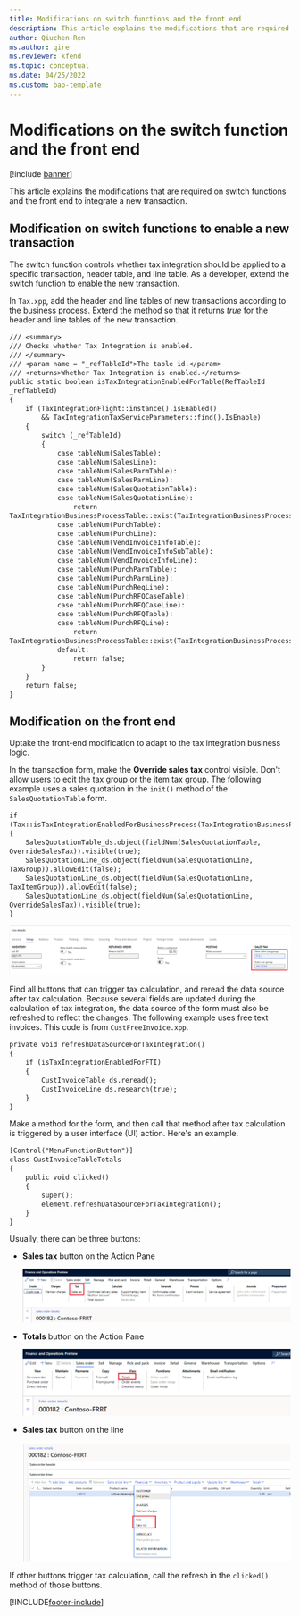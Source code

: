 ```yaml
---
title: Modifications on switch functions and the front end
description: This article explains the modifications that are required on switch functions and the front end to integrate a new transaction.
author: Qiuchen-Ren
ms.author: qire
ms.reviewer: kfend
ms.topic: conceptual
ms.date: 04/25/2022
ms.custom: bap-template
---
```


# Modifications on the switch function and the front end

[!include [banner](../includes/banner.md)]

This article explains the modifications that are required on switch functions and the front end to integrate a new transaction.

## Modification on switch functions to enable a new transaction

The switch function controls whether tax integration should be applied to a specific transaction, header table, and line table. As a developer, extend the switch function to enable the new transaction.

In `Tax.xpp`, add the header and line tables of new transactions according to the business process. Extend the method so that it returns *true* for the header and line tables of the new transaction.

```X++
/// <summary>
/// Checks whether Tax Integration is enabled.
/// </summary>
/// <param name = "_refTableId">The table id.</param>
/// <returns>Whether Tax Integration is enabled.</returns>
public static boolean isTaxIntegrationEnabledForTable(RefTableId _refTableId)
{
    if (TaxIntegrationFlight::instance().isEnabled()
        && TaxIntegrationTaxServiceParameters::find().IsEnable)
    {
        switch (_refTableId)
        {
            case tableNum(SalesTable):
            case tableNum(SalesLine):
            case tableNum(SalesParmTable):
            case tableNum(SalesParmLine):
            case tableNum(SalesQuotationTable):
            case tableNum(SalesQuotationLine):
                return TaxIntegrationBusinessProcessTable::exist(TaxIntegrationBusinessProcess::Sales);
            case tableNum(PurchTable):
            case tableNum(PurchLine):
            case tableNum(VendInvoiceInfoTable):
            case tableNum(VendInvoiceInfoSubTable):
            case tableNum(VendInvoiceInfoLine):
            case tableNum(PurchParmTable):
            case tableNum(PurchParmLine):
            case tableNum(PurchReqLine):
            case tableNum(PurchRFQCaseTable):
            case tableNum(PurchRFQCaseLine):
            case tableNum(PurchRFQTable):
            case tableNum(PurchRFQLine):
                return TaxIntegrationBusinessProcessTable::exist(TaxIntegrationBusinessProcess::Purchase);
            default:
                return false;
        }
    }
    return false;
}
```

## Modification on the front end

Uptake the front-end modification to adapt to the tax integration business logic.

In the transaction form, make the **Override sales tax** control visible. Don't allow users to edit the tax group or the item tax group. The following example uses a sales quotation in the `init()` method of the `SalesQuotationTable` form.

```X++
if (Tax::isTaxIntegrationEnabledForBusinessProcess(TaxIntegrationBusinessProcess::Sales))
{
    SalesQuotationTable_ds.object(fieldNum(SalesQuotationTable, OverrideSalesTax)).visible(true);
    SalesQuotationLine_ds.object(fieldNum(SalesQuotationLine, TaxGroup)).allowEdit(false);
    SalesQuotationLine_ds.object(fieldNum(SalesQuotationLine, TaxItemGroup)).allowEdit(false);
    SalesQuotationLine_ds.object(fieldNum(SalesQuotationLine, OverrideSalesTax)).visible(true);
}
```

![Override sales tax control visible.](./media/tax-group.png)

Find all buttons that can trigger tax calculation, and reread the data source after tax calculation. Because several fields are updated during the calculation of tax integration, the data source of the form must also be refreshed to reflect the changes. The following example uses free text invoices. This code is from `CustFreeInvoice.xpp`.

```X++
private void refreshDataSourceForTaxIntegration()
{
    if (isTaxIntegrationEnabledForFTI)
    {
        CustInvoiceTable_ds.reread();
        CustInvoiceLine_ds.research(true);
    }
}
```

Make a method for the form, and then call that method after tax calculation is triggered by a user interface (UI) action. Here's an example.

```X++
[Control("MenuFunctionButton")]
class CustInvoiceTableTotals
{
    public void clicked()
    {
        super();
        element.refreshDataSourceForTaxIntegration();
    }
}
```

Usually, there can be three buttons:

- **Sales tax** button on the Action Pane

    ![Sales tax button on the Action Pane.](./media/tax-on-header.png)

- **Totals** button on the Action Pane

    ![Totals button on the Action Pane.](./media/total-on-header.png)

- **Sales tax** button on the line

    ![Sales tax button on the line.](./media/tax-on-line.png)

If other buttons trigger tax calculation, call the refresh in the `clicked()` method of those buttons.

[!INCLUDE[footer-include](../../includes/footer-banner.md)]
